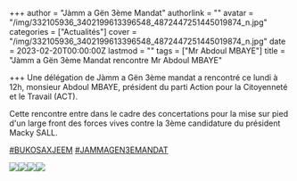 +++
author = "Jàmm a Gën 3ème Mandat"
authorlink = ""
avatar = "/img/332105936_3402199613396548_4872447251445019874_n.jpg"
categories = ["Actualités"]
cover = "/img/332105936_3402199613396548_4872447251445019874_n.jpg"
date = 2023-02-20T00:00:00Z
lastmod = ""
tags = ["Mr Abdoul MBAYE"]
title = "Jàmm a Gën 3ème Mandat rencontre Mr Abdoul MBAYE"

+++
Une délégation de Jàmm a Gën 3ème mandat a rencontré ce lundi à 12h, monsieur Abdoul MBAYE, président du parti Action pour la Citoyenneté et le Travail (ACT).

Cette rencontre entre dans le cadre des concertations pour la mise sur pied d'un large front des forces vives contre la 3ème candidature du président Macky SALL.

[#BUKOSAXJEEM](https://www.facebook.com/hashtag/bukosaxjeem?__eep__=6&__cft__\[0\]=AZXgtqI4fgzwiH29LqUjxWJ0FJxaE-6DHsyiUerqZkmZKodea8wtkO-SK-SaeT-8rY3fiIz9L1h_YFHzyz8V-wbWp1N7FajZZ_gon38pqSK5Dctx1ToEJtx_6JugJsfhojgyuc9RZICXCHyLKAP1uMTnPah7VGQUXB4U2vHMhrr2PYHP3FQ-S8phjFyGPKMHQmo&__tn__=*NK-R) [#JAMMAGEN3EMANDAT](https://www.facebook.com/hashtag/jammagen3emandat?__eep__=6&__cft__\[0\]=AZXgtqI4fgzwiH29LqUjxWJ0FJxaE-6DHsyiUerqZkmZKodea8wtkO-SK-SaeT-8rY3fiIz9L1h_YFHzyz8V-wbWp1N7FajZZ_gon38pqSK5Dctx1ToEJtx_6JugJsfhojgyuc9RZICXCHyLKAP1uMTnPah7VGQUXB4U2vHMhrr2PYHP3FQ-S8phjFyGPKMHQmo&__tn__=*NK-R)

![](/img/332083413_874337850519784_3474928565288851121_n.jpg)![](/img/332090450_1220345305258247_5097256419009176645_n.jpg)![](/img/332101257_912612273111540_4387291802367917946_n.jpg)![](/img/332105936_3402199613396548_4872447251445019874_n-1.jpg)